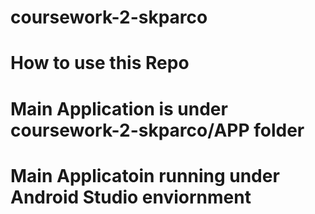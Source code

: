 # coursework-2-skparco
# How to use this Repo
# Main Application is under coursework-2-skparco/APP folder
# Main Applicatoin running under Android Studio enviornment
